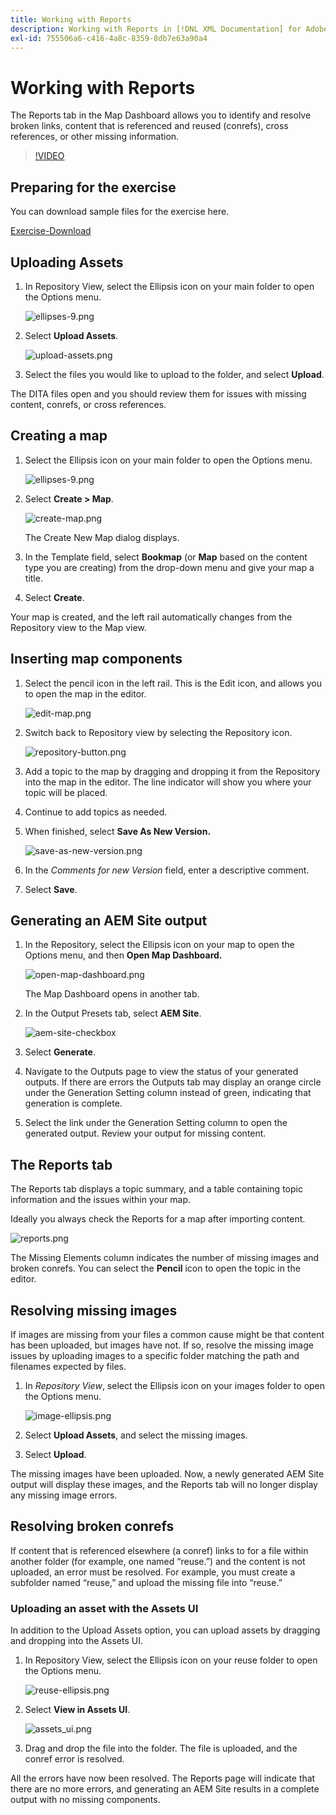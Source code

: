 ```yaml
---
title: Working with Reports
description: Working with Reports in [!DNL XML Documentation] for Adobe Experience Manager
exl-id: 755506a6-c416-4a8c-8359-8db7e63a90a4
---
```

# Working with Reports

The Reports tab in the Map Dashboard allows you to identify and resolve broken links, content that is referenced and reused (conrefs), cross references, or other missing information. 

>[!VIDEO](https://video.tv.adobe.com/v/339039)

## Preparing for the exercise

You can download sample files for the exercise here.

[Exercise-Download](assets/exercises/working-with-reports.zip)

## Uploading Assets

1. In Repository View, select the Ellipsis icon on your main folder to open the Options menu.

    ![ellipses-9.png](images/ellipses-9.png)
 
2. Select **Upload Assets**.

    ![upload-assets.png](images/upload-assets.png)
 
3. Select the files you would like to upload to the folder, and select **Upload**.
    
The DITA files open and you should review them for issues with missing content, conrefs, or cross references.

## Creating a map

1. Select the Ellipsis icon on your main folder to open the Options menu.

    ![ellipses-9.png](images/ellipses-9.png)
 
2. Select **Create > Map**.

    ![create-map.png](images/create-map.png)

    The Create New Map dialog displays.

3. In the Template field, select **Bookmap** (or **Map** based on the content type you are creating) from the drop-down menu and give your map a title.

4. Select **Create**.

Your map is created, and the left rail automatically changes from the Repository view to the Map view.

## Inserting map components

1. Select the pencil icon in the left rail.
This is the Edit icon, and allows you to open the map in the editor.

    ![edit-map.png](images/edit-map.png)

2. Switch back to Repository view by selecting the Repository icon.

    ![repository-button.png](images/repository-button.png)

3. Add a topic to the map by dragging and dropping it from the Repository into the map in the editor.
The line indicator will show you where your topic will be placed.

4. Continue to add topics as needed.

5. When finished, select **Save As New Version.**
 
    ![save-as-new-version.png](images/save-as-new-version.png)

6. In the *Comments for new Version* field, enter a descriptive comment.

7. Select **Save**. 

## Generating an AEM Site output

1. In the Repository, select the Ellipsis icon on your map to open the Options menu, and then **Open Map Dashboard.**

    ![open-map-dashboard.png](images/open-map-dashboard.png)

    The Map Dashboard opens in another tab.
2. In the Output Presets tab, select **AEM Site**.

    ![aem-site-checkbox](images/aem-site-checkbox.png)
 
3. Select **Generate**.

4. Navigate to the Outputs page to view the status of your generated outputs.
If there are errors the Outputs tab may display an orange circle under the Generation Setting column instead of green, indicating that generation is complete.

5. Select the link under the Generation Setting column to open the generated output.
Review your output for missing content.

## The Reports tab

The Reports tab displays a topic summary, and a table containing topic information and the issues within your map. 

Ideally you always check the Reports for a map after importing content.

![reports.png](images/reports.png)

The Missing Elements column indicates the number of missing images and broken conrefs. You can select the **Pencil** icon to open the topic in the editor.

## Resolving missing images

If images are missing from your files a common cause might be that content has been uploaded, but images have not. If so, resolve the missing image issues by uploading images to a specific folder matching the path and filenames expected by files.

1. In *Repository View*, select the Ellipsis icon on your images folder to open the Options menu.

    ![image-ellipsis.png](images/image-ellipsis.png)   
 
2. Select **Upload Assets**, and select the missing images.

3. Select **Upload**.

The missing images have been uploaded. Now, a newly generated AEM Site output will display these images, and the Reports tab will no longer display any missing image errors.

## Resolving broken conrefs

If content that is referenced elsewhere (a conref) links to for a file within another folder (for example, one named “reuse.”) and the content is not uploaded, an error must be resolved. For example, you must create a subfolder named “reuse,” and upload the missing file into “reuse.”

### Uploading an asset with the Assets UI

In addition to the Upload Assets option, you can upload assets by dragging and dropping into the Assets UI.

1. In Repository View, select the Ellipsis icon on your reuse folder to open the Options menu.

    ![reuse-ellipsis.png](images/reuse-ellipsis.png)
 
2. Select **View in Assets UI**. 

    ![assets_ui.png](images/assets_ui.png)
 
3. Drag and drop the file into the folder.
The file is uploaded, and the conref error is resolved.

All the errors have now been resolved. The Reports page will indicate that there are no more errors, and generating an AEM Site results in a complete output with no missing components.
